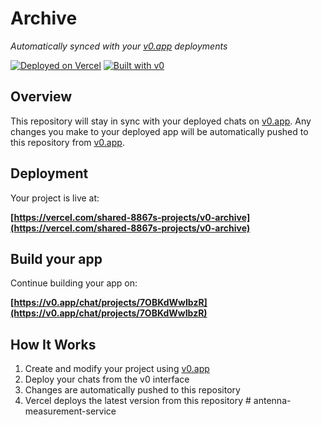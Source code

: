 # Archive

*Automatically synced with your [v0.app](https://v0.app) deployments*

[![Deployed on Vercel](https://img.shields.io/badge/Deployed%20on-Vercel-black?style=for-the-badge&logo=vercel)](https://vercel.com/shared-8867s-projects/v0-archive)
[![Built with v0](https://img.shields.io/badge/Built%20with-v0.app-black?style=for-the-badge)](https://v0.app/chat/projects/7OBKdWwIbzR)

## Overview

This repository will stay in sync with your deployed chats on [v0.app](https://v0.app).
Any changes you make to your deployed app will be automatically pushed to this repository from [v0.app](https://v0.app).

## Deployment

Your project is live at:

**[https://vercel.com/shared-8867s-projects/v0-archive](https://vercel.com/shared-8867s-projects/v0-archive)**

## Build your app

Continue building your app on:

**[https://v0.app/chat/projects/7OBKdWwIbzR](https://v0.app/chat/projects/7OBKdWwIbzR)**

## How It Works

1. Create and modify your project using [v0.app](https://v0.app)
2. Deploy your chats from the v0 interface
3. Changes are automatically pushed to this repository
4. Vercel deploys the latest version from this repository
#   a n t e n n a - m e a s u r e m e n t - s e r v i c e  
 